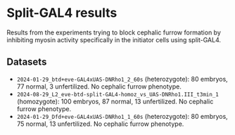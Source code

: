 # Split-GAL4 results

Results from the experiments trying to block cephalic furrow formation by inhibiting myosin activity specifically in the initiator cells using split-GAL4.

## Datasets

- `2024-01-29_btd+eve-GAL4xUAS-DNRho1_2_60s` (heterozygote): 80 embryos, 77 normal, 3 unfertilized. No cephalic furrow phenotype.
- `2024-08-29_L2_eve-btd-split-GAL4-homoz_vs_UAS-DNRho1.III_t3min_1` (homozygote): 100 embryos, 87 normal, 13 unfertilized. No cephalic furrow phenotype.
- `2024-01-29_Dfd+eve-GAL4xUAS-DNRho1_1_60s` (heterozygote): 80 embryos, 75 normal, 13 unfertilized. No cephalic furrow phenotype.


